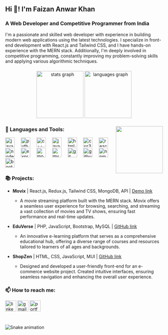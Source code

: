 <h2 align="left">Hi 👋! I'm Faizan Anwar Khan</h2>
<h3 align="left">A Web Developer and Competitive Programmer from India</h3>

<p align="left">
  I'm a passionate and skilled web developer with experience in building modern web applications using the latest technologies. I specialize in front-end development with React.js and Tailwind CSS, and I have hands-on experience with the MERN stack. Additionally, I'm deeply involved in competitive programming, constantly improving my problem-solving skills and applying various algorithmic techniques.
</p>

###

<div align="center">
  <img src="https://github-readme-stats.vercel.app/api?username=Faizan6100-amu&hide_title=false&hide_rank=false&show_icons=true&include_all_commits=true&count_private=true&disable_animations=false&theme=dracula&locale=en&hide_border=false" height="150" alt="stats graph"  />
  <img src="https://github-readme-stats.vercel.app/api/top-langs?username=Faizan6100-amu&locale=en&hide_title=false&layout=compact&card_width=320&langs_count=5&theme=dracula&hide_border=false" height="150" alt="languages graph"  />
</div>

###

<img align="right" height="150" src="https://i.imgflip.com/65efzo.gif"  />

###

<h3 align="left">🔧 Languages and Tools:</h3>
<div align="left">
  <img src="https://cdn.jsdelivr.net/gh/devicons/devicon/icons/java/java-original.svg" height="30" alt="java logo" />
  <img width="12" />
  <img src="https://cdn.jsdelivr.net/gh/devicons/devicon/icons/python/python-original.svg" height="30" alt="python logo" />
  <img width="12" />
  <img src="https://cdn.jsdelivr.net/gh/devicons/devicon/icons/cplusplus/cplusplus-original.svg" height="30" alt="c++ logo" />
  <img width="12" />
  <img src="https://cdn.jsdelivr.net/gh/devicons/devicon/icons/javascript/javascript-original.svg" height="30" alt="javascript logo" />
  <img width="12" />
  <img src="https://cdn.jsdelivr.net/gh/devicons/devicon/icons/html5/html5-original.svg" height="30" alt="html5 logo" />
  <img width="12" />
  <img src="https://cdn.jsdelivr.net/gh/devicons/devicon/icons/css3/css3-original.svg" height="30" alt="css3 logo" />
  <img width="12" />
  <img src="https://cdn.jsdelivr.net/gh/devicons/devicon/icons/react/react-original.svg" height="30" alt="react logo" />
  <img width="12" />
  <img src="https://cdn.jsdelivr.net/gh/devicons/devicon/icons/nodejs/nodejs-original.svg" height="30" alt="nodejs logo" />
  <img width="12" />
  <img src="https://cdn.jsdelivr.net/gh/devicons/devicon/icons/express/express-original.svg" height="30" alt="express logo" />
  <img width="12" />
  <img src="https://cdn.jsdelivr.net/gh/devicons/devicon/icons/mongodb/mongodb-original.svg" height="30" alt="mongodb logo" />
  <img width="12" />
  <img src="https://cdn.jsdelivr.net/gh/devicons/devicon/icons/mysql/mysql-original.svg" height="30" alt="mysql logo" />
  <img width="12" />
  <img src="https://cdn.jsdelivr.net/gh/devicons/devicon/icons/git/git-original.svg" height="30" alt="git logo" />
  <img width="12" />
  <img src="https://cdn.jsdelivr.net/gh/devicons/devicon/icons/github/github-original.svg" height="30" alt="github logo" />
  <img width="12" />
  <img src="https://cdn.jsdelivr.net/gh/devicons/devicon/icons/npm/npm-original-wordmark.svg" height="30" alt="npm logo" />
  <img width="12" />
  <img src="https://cdn.jsdelivr.net/gh/devicons/devicon/icons/bootstrap/bootstrap-original.svg" height="30" alt="bootstrap logo" />
</div>

###

<h3 align="left">📚 Projects:</h3>

- **Movix** | React.js, Redux.js, Tailwind CSS, MongoDB, API | [Demo link](https://movixbykhan.netlify.app)
  - A movie streaming platform built with the MERN stack. Movix offers a seamless user experience for browsing, searching, and streaming a vast collection of movies and TV shows, ensuring fast performance and real-time updates.
  
- **EduVerse** | PHP, JavaScript, Bootstrap, MySQL | [GitHub link](https://github.com/Faizan6100-amu/EduVerse-Elearning)
  - An innovative e-learning platform that serves as a comprehensive educational hub, offering a diverse range of courses and resources tailored to learners of all ages and backgrounds.

- **ShopZen** | HTML, CSS, JavaScript, MUI | [GitHub link](https://github.com/Faizan6100-amu/ShopZen)
  - Designed and developed a user-friendly front-end for an e-commerce website project. Created intuitive interfaces, ensuring seamless navigation and enhancing the overall user experience.

###

<h3 align="left">📫 How to reach me:</h3>
<div align="left">
  <a href="https://www.linkedin.com/in/faizan-anwar-khan-amu"><img src="https://img.shields.io/static/v1?message=LinkedIn&logo=linkedin&label=&color=0077B5&logoColor=white&labelColor=&style=for-the-badge" height="35" alt="linkedin logo" /></a>
  <a href="mailto:anwarfaizankhan@gmail.com"><img src="https://img.shields.io/static/v1?message=Gmail&logo=gmail&label=&color=D14836&logoColor=white&labelColor=&style=for-the-badge" height="35" alt="gmail logo" /></a>
  <a href="https://faizan-khanportfolio.netlify.app/"><img src="https://img.shields.io/static/v1?message=Portfolio&logo=netlify&label=&color=00C7B7&logoColor=white&labelColor=&style=for-the-badge" height="35" alt="portfolio logo" /></a>
</div>

###

<br clear="both">

<img src="https://raw.githubusercontent.com/maurodesouza/maurodesouza/output/snake.svg" alt="Snake animation" />
